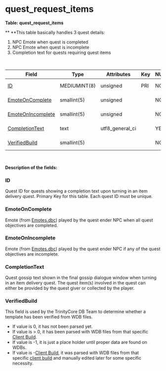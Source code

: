 # quest\_request\_items

**Table: quest\_request\_items**

**
**This table basically handles 3 quest details:

1.  NPC Emote when quest is completed
2.  NPC Emote when quest is incomplete
3.  Completion text for quests requiring quest items

 

| Field                                                       | Type         | Attributes        | Key | NULL | Default | Comment                                                                                                              |
|-------------------------------------------------------------|--------------|-------------------|-----|------|---------|----------------------------------------------------------------------------------------------------------------------|
| [ID](quest_request_items)                                   | MEDIUMINT(8) | unsigned          | PRI | NO   | 0       | Unique ID ([quest\_template.ID](https://trinitycore.atlassian.net/wiki/display/tc/quest_template#quest_template-ID)) |
| [EmoteOnComplete](#quest_request_items-EmoteOnComplete)     | smallint(5)  | unsigned          |     | NO   | 0       | Quest ender NPC [Emote](https://trinitycore.atlassian.net/wiki/display/tc/Emotes)                                    |
| [EmoteOnIncomplete](#quest_request_items-EmoteOnIncomplete) | smallint(5)  | unsigned          |     | NO   | 0       | Quest ender NPC Emote                                                                                                |
| [CompletionText](#quest_request_items-CompletionText)       | text         | utf8\_general\_ci |     | YES  | NULL    | Quest completion text                                                                                                |
| [VerifiedBuild](#quest_request_items-VerifiedBuild)         | smallint(5)  |                   |     | NO   | 0       | Game client Build number                                                                                             |

 

**Description of the fields:**

### **ID**

Quest ID for quests showing a completion text upon turning in an item delivery quest.
Primary Key for this table. Each quest ID must be unique.

### **EmoteOnComplete**

Emote (from [Emotes.dbc](https://trinitycore.atlassian.net/wiki/display/tc/Emotes)) played by the quest ender NPC when all quest objectives are completed.

### **EmoteOnIncomplete**

Emote (from [Emotes.dbc](https://trinitycore.atlassian.net/wiki/display/tc/Emotes)) played by the quest ender NPC if any of the quest objectives are incomplete.

### **CompletionText**

Quest gossip text shown in the final gossip dialogue window when turning in an item delivery quest.
The quest item(s) involved in the quest can either be provided by the quest giver or collected by the player.

### **VerifiedBuild**

This field is used by the TrinityCore DB Team to determine whether a template has been verified from WDB files.

-   If value is 0, it has not been parsed yet.
-   If value is &gt; 0, it has been parsed with WDB files from that specific [Client Build](https://trinitycore.atlassian.net/wiki/display/tc/realmlist#realmlist-gamebuild).
-   If value is -1, it is just a place holder until proper data are found on WDBs.
-   If value is -[Client Build](https://trinitycore.atlassian.net/wiki/display/tc/realmlist#realmlist-gamebuild), it was parsed with WDB files from that specific [client build](https://trinitycore.atlassian.net/wiki/display/tc/realmlist#realmlist-gamebuild) and manually edited later for some specific necessity.

 
